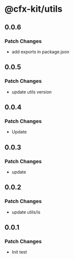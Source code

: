 # @cfx-kit/utils

## 0.0.6

### Patch Changes

- add exports in package.json

## 0.0.5

### Patch Changes

- update utils version

## 0.0.4

### Patch Changes

- Update

## 0.0.3

### Patch Changes

- update

## 0.0.2

### Patch Changes

- update utils/is

## 0.0.1

### Patch Changes

- Init test
